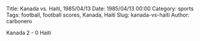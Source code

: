 Title: Kanada vs. Haiti, 1985/04/13
Date: 1985/04/13 00:00
Category: sports
Tags: football, football scores, Kanada, Haiti
Slug: kanada-vs-haiti
Author: carbonero


Kanada 2 - 0 Haiti
